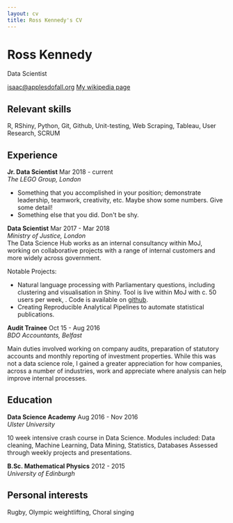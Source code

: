 ```yaml
---
layout: cv
title: Ross Kennedy's CV
---
```

# Ross Kennedy
Data Scientist 

<div id="webaddress">
<a href="isaac@applesdofall.org">isaac@applesdofall.org</a>
<a href="http://en.wikipedia.org/wiki/Isaac_Newton"> My wikipedia page</a>
</div>

## Relevant skills

R, RShiny, Python, Git, Github, Unit-testing, Web Scraping, Tableau, User Research, SCRUM

## Experience 

**Jr. Data Scientist**  Mar 2018 - current  
*The LEGO Group, London*

- Something that you accomplished in your position; demonstrate leadership, teamwork, creativity, etc. Maybe show some numbers. Give some detail!
- Something else that you did. Don't be shy.

**Data Scientist**  Mar 2017 - Mar 2018  
*Ministry of Justice, London*  
The Data Science Hub works as an internal consultancy within MoJ, working on collaborative projects with a range of internal customers and more widely across government.

Notable Projects:
- Natural language processing with Parliamentary questions, including clustering and visualisation in Shiny. Tool is live within MoJ with c. 50 users per week, . Code is available on [github](https://github.com/moj-analytical-services/pq-tool).
- Creating Reproducible Analytical Pipelines to automate statistical publications.


**Audit Trainee**  Oct 15 - Aug 2016  
*BDO Accountants, Belfast*

Main duties involved working on company audits, preparation of statutory accounts and monthly reporting of investment properties. While this was not a data science role, I gained a greater appreciation for how companies, across a number of industries, work and appreciate where analysis can help improve internal processes.

## Education

**Data Science Academy**  Aug 2016 - Nov 2016  
*Ulster University*

10 week intensive crash course in Data Science. Modules included:
Data cleaning, Machine Learning, Data Mining, Statistics, Databases
Assessed through weekly projects and presentations.


**B.Sc. Mathematical Physics**  2012 - 2015  
*University of Edinburgh*

## Personal interests
Rugby, Olympic weightlifting, Choral singing

<!-- ### Footer

Last updated: May 2013 -->


